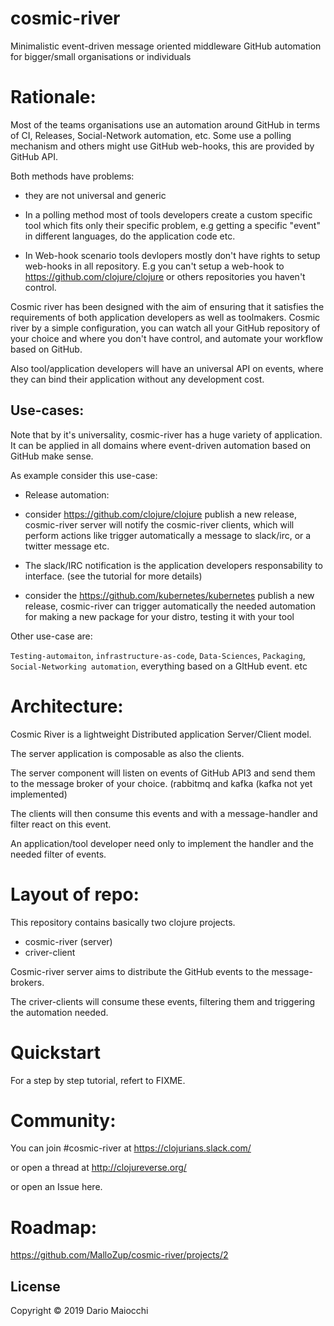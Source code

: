 # cosmic-river

Minimalistic event-driven message oriented middleware  GitHub automation for bigger/small organisations or individuals

# Rationale:

Most of the teams organisations use an automation around GitHub in terms of CI, Releases, Social-Network automation, etc.
Some use a polling mechanism and others might use GitHub web-hooks, this are provided by GitHub API.

Both methods have problems:

-  they are not universal and generic

-  In a polling method most of tools developers create a custom specific tool which fits only their specific problem, e.g getting a specific "event" in different languages, do the application code etc.

-  In Web-hook scenario tools devlopers mostly don't have rights to setup web-hooks in all repository. E.g you can't setup a web-hook to https://github.com/clojure/clojure or others repositories you haven't control.

Cosmic river has been designed with the aim of ensuring that it satisfies the requirements of both application developers as well as toolmakers.
Cosmic river by a simple configuration, you can watch all your GitHub repository of your choice and  where you don't have control, and automate your workflow based on GitHub.

Also tool/application developers will have an universal API on events, where they can bind their application without any development cost.


## Use-cases:

Note that by it's universality, cosmic-river has a huge variety of application. It can be applied in all domains where event-driven automation based on GitHub make sense.

As example consider this use-case:

- Release automation:
 * consider https://github.com/clojure/clojure publish a new release, cosmic-river server will notify the cosmic-river clients, which will perform actions  like trigger automatically a message to slack/irc, or a twitter message etc.
 * The slack/IRC notification is the application developers responsability to interface. (see the tutorial for more details)
  
 * consider  the https://github.com/kubernetes/kubernetes publish a new release, cosmic-river can trigger automatically the needed automation for making a new package for your distro, testing it with your tool

Other use-case are:

`Testing-automaiton`, `infrastructure-as-code`, `Data-Sciences`, `Packaging`, `Social-Networking automation`, everything based on a GItHub event. etc

# Architecture:

Cosmic River is a lightweight Distributed application Server/Client model.

The server application is composable as also the clients. 

The server component will listen on events of GitHub API3 and send them to the message broker of your choice. (rabbitmq and kafka (kafka not yet implemented)

The clients will then consume this events and with a message-handler and filter react on this event. 

An application/tool developer need only to implement the handler and the needed filter of events.

# Layout of repo:

This repository contains basically two clojure projects.

- cosmic-river (server)
- criver-client

Cosmic-river server aims to distribute the GitHub events to the message-brokers.

The criver-clients will consume these events, filtering them and triggering the automation needed.

# Quickstart

For a step by step tutorial, refert to FIXME.

# Community:

You can join #cosmic-river at https://clojurians.slack.com/

or open a thread at http://clojureverse.org/

or open an Issue here.

# Roadmap:

https://github.com/MalloZup/cosmic-river/projects/2

## License

Copyright © 2019 Dario Maiocchi
